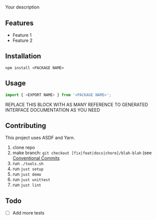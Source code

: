 # <PACKAGE NAME>

Your description

## Features

- Feature 1
- Feature 2

## Installation

```
npm install <PACKAGE NAME>
```

## Usage

````ts
import { <EXPORT NAME> } from '<PACKAGE NAME>';
````

<!--- @@inject: dist/docs/modules.md#Functions --->

<!--- @@inject-end: dist/docs/modules.md#Functions --->

<!--- @@inject: dist/docs/interfaces/*.md#Properties --->
REPLACE THIS BLOCK WITH AS MANY REFERENCE TO GENERATED INTERFACE DOCUMENTATION AS YOU NEED
<!--- @@inject-end: dist/docs/interfaces/*.md#Properties --->


## Contributing

This project uses ASDF and Yarn.

1. clone repo
2. make branch: `git checkout [fix|feat|docs|chore]/blah-blah` (see [Conventional Commits](https://www.conventionalcommits.org/en/v1.0.0/)
3. run `./tools.sh`
4. run `just setup`
5. run `just demo`
6. run `just unittest`
7. run `just lint`

## Todo

- [ ] Add more tests
